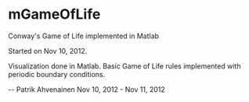 mGameOfLife
===========

Conway's Game of Life implemented in Matlab

Started on Nov 10, 2012.

Visualization done in Matlab.
Basic Game of Life rules implemented with
periodic boundary conditions.

--
Patrik Ahvenainen
Nov 10, 2012 - Nov 11, 2012
